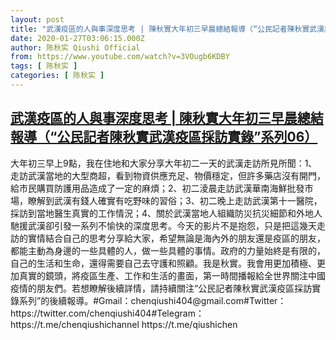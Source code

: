 ```yaml
---
layout: post
title: "武漢疫區的人與事深度思考 | 陳秋實大年初三早晨總結報導（“公民記者陳秋實武漢疫區採訪實錄”系列06）"
date: 2020-01-27T03:06:15.000Z
author: 陈秋实 Qiushi Official
from: https://www.youtube.com/watch?v=3VOugb6KDBY
tags: [ 陈秋实 ]
categories: [ 陈秋实 ]
---
```

<!--1580094375000-->
[武漢疫區的人與事深度思考 | 陳秋實大年初三早晨總結報導（“公民記者陳秋實武漢疫區採訪實錄”系列06）](https://www.youtube.com/watch?v=3VOugb6KDBY)
------

<div>
大年初三早上9點，我在住地和大家分享大年初二一天的武漢走訪所見所聞：1、走訪武漢當地的大型商超，看到物資供應充足、物價穩定，但許多藥店沒有開門，給市民購買防護用品造成了一定的麻煩；2、初二淩晨走訪武漢華南海鮮批發市場，瞭解到武漢有錢人確實有吃野味的習俗；3、初二晚上走訪武漢第十一醫院，採訪到當地醫生真實的工作情況；4、關於武漢當地人組織防災抗災細節和外地人馳援武漢卻引發一系列不愉快的深度思考。今天的影片不是抱怨，只是把這幾天走訪的實情結合自己的思考分享給大家，希望無論是海內外的朋友還是疫區的朋友，都能主動為身邊的一些具體的人，做一些具體的事情。政府的力量始終是有限的，自己的生活和生命，還得需要自己去守護和照顧。我是秋實。我會用更加積極、更加真實的鏡頭，將疫區生產、工作和生活的畫面，第一時間播報給全世界關注中國疫情的朋友們。若想瞭解後續詳情，請持續關注“公民記者陳秋實武漢疫區採訪實錄系列”的後續報導。#Gmail：chenqiushi404@gmail.com#Twitter：https://twitter.com/chenqiushi404#Telegram：https://t.me/chenqiushichannel                        https://t.me/qiushichen
</div>
